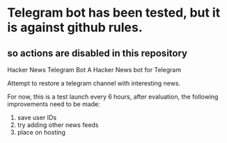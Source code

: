 # Telegram bot has been tested, but it is against github rules.

## so actions are disabled in this repository


Hacker News Telegram Bot
A Hacker News bot for Telegram



Attempt to restore a telegram channel with interesting news.

For now, this is a test launch every 6 hours, after evaluation, the following improvements need to be made:

1. save user IDs
2. try adding other news feeds
3. place on hosting
